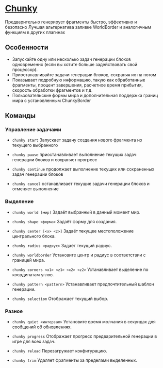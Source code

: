 # [Chunky](https://www.spigotmc.org/resources/chunky.81534/)

Предварительно генерирует фрагменты быстро, эффективно и безопасно
Лучшая альтернатива заливке WorldBorder и аналогичным функциям в других плагинах

## Особенности

- Запускайте одну или несколько задач генерации блоков одновременно (если вы хотите больше задействовать свой процессор).
- Приостанавливайте задачи генерации блоков, сохраняя их на потом
- Показывает подробную информацию, такую как обработанные фрагменты, процент завершения, расчетное время прибытия, скорость обработки фрагментов и т.д.
- Пользовательские формы мира и дополнительная поддержка границ мира с установленным ChunkyBorder

## Команды

### Управление задачами

- `chunky start` Запускает задачу создания нового фрагмента из текущего выбранного

- `chunky pause` приостанавливает выполнение текущих задач генерации блоков и сохраняет прогресс

- `chunky continue` продолжает выполнение текущих или сохраненных задач генерации блоков

- `chunky cancel` останавливает текущие задачи генерации блоков и отменяет выполнение

### Выделение

- `chunky world [мир]` Задаёт выбранный в данный момент мир.

- `chunky shape <форма>` Задаёт форму для создания.

- `chunky center [<x> <z>]` Задаёт текущее местоположение центрального блока.

- `chunky radius <радиус>` Задаёт текущий радиус.

- `chunky worldborder` Установите центр и радиус в соответствии с границей мира.

- `chunky corners <x1> <z1> <x2> <z2>` Устанавливает выделение по координатам углов.

- `chunky pattern <pattern>` Устанавливает предпочтительный шаблон генерации.

- `chunky selection` Отображает текущий выбор.

### Разное

- `chunky quiet <интервал>` Установите время молчания в секундах для сообщений об обновлениях.

- `chunky progress` Отображает прогресс предварительной генерации в игре для всех задач.

- `chunky reload` Перезагружает конфигурацию.

- `chunky trim` Удаляет фрагменты за пределами выделенных.
